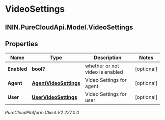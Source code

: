 # VideoSettings

## ININ.PureCloudApi.Model.VideoSettings

## Properties

|Name | Type | Description | Notes|
|------------ | ------------- | ------------- | -------------|
| **Enabled** | **bool?** | whether or not video is enabled | [optional] |
| **Agent** | [**AgentVideoSettings**](AgentVideoSettings) | Video Settings for agent | [optional] |
| **User** | [**UserVideoSettings**](UserVideoSettings) | Video Settings for user | [optional] |



_PureCloudPlatform.Client.V2 227.0.0_
